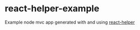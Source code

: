 # react-helper-example
Example node mvc app generated with and using [react-helper](https://github.com/tswayne/react-helper)

